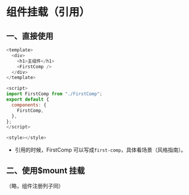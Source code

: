 # 组件挂载（引用）

## 一、直接使用

```js
<template>
  <div>
    <h1>主组件</h1>
    <FirstComp />
  </div>
</template>

<script>
import FirstComp from "./FirstComp";
export default {
  components: {
    FirstComp,
  },
};
</script>

<style></style>

```

- 引用的时候，FirstComp 可以写成`first-comp`，具体看场景（风格指南）。

## 二、使用\$mount 挂载

（略，组件注册列子同）
